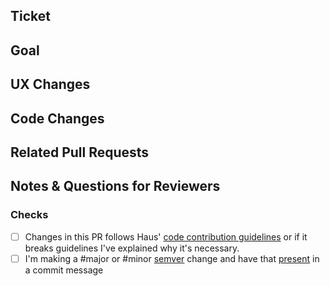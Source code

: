 ## Ticket

## Goal

## UX Changes

## Code Changes

## Related Pull Requests

## Notes & Questions for Reviewers

### Checks
- [ ] Changes in this PR follows Haus' [code contribution guidelines](https://docs.google.com/document/d/1-3pOkN0Qk5OrsoDJCFPL_Jwunc6ptXLzSpTdTRAH7to/edit#heading=h.fy8j7l7xqyx8) or if it breaks guidelines I've explained why it's necessary.
- [ ] I'm making a #major or #minor [semver](https://semver.org/) change and have that [present](https://github.com/jasonamyers/github-bumpversion-action) in a commit message
